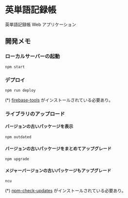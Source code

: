 # 英単語記録帳

英単語記録帳 Web アプリケーション

## 開発メモ

### ローカルサーバーの起動

```
npm start
```

### デプロイ

```
npm run deploy
```

(\*) [firebase-tools](https://github.com/firebase/firebase-tools) がインストールされている必要あり。

### ライブラリのアップロード

#### バージョンの古いパッケージを表示

```
npm outdated
```

#### バージョンの古いパッケージをまとめてアップグレード

```
npm upgrade
```

#### メジャーバージョンの古いパッケージもアップグレード

```
ncu
```

(\*) [npm-check-updates](https://github.com/tjunnone/npm-check-updates) がインストールされている必要あり。
